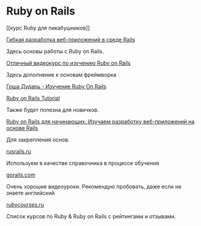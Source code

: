 # Ruby on Rails

[[курс Ruby для пикабушников]]

[Гибкая разработка веб-приложений в среде Rails](https://www.ozon.ru/context/detail/id/8153111/)

Здесь основы работы с Ruby on Rails.

[Отличный видеокурс по изучению Ruby on Rails](https://youtube.com/playlist?list=PLWlFXymvoaJ_IY53-NQKwLCkR-KkZ_44-)

Здесь дополнение к основам фреймворка

  

[Гоша Дударь - Изучение Ruby On Rails](https://www.youtube.com/watch?v=LAFjA76huC4&list=PL0lO_mIqDDFUJTO9eRjnX5o3ftenzQ1ne)

  

[Ruby on Rails Tutorial](https://www.softcover.io/read/db8803f7/ruby_on_rails_tutorial_3rd_edition_russian) 

Также будет полезна для новичков.

  

[Ruby on Rails для начинающих. Изучаем разработку веб-приложений на основе Rails](https://www.ozon.ru/context/detail/id/138275838/)

Для закрепления основ.

  

[rusrails.ru](http://rusrails.ru/)

Используем в качестве справочника в процессе обучения

  

[gorails.com](https://gorails.com/episodes)

Очень хорошие видеоуроки. Рекомендую пробовать, даже если не знаете английский

  

[rubycourses.ru](https://rubycourses.ru/)

Список курсов по Ruby & Ruby on Rails с рейтингами и отзывами.